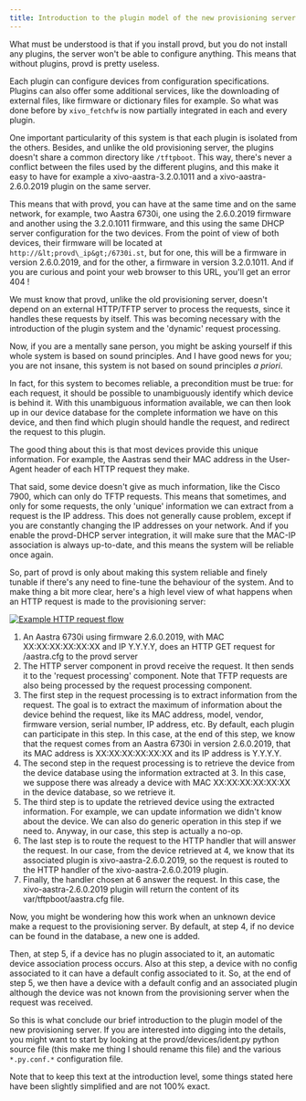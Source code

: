 ```yaml
---
title: Introduction to the plugin model of the new provisioning server
---
```


What must be understood is that if you install provd, but you do not install any plugins, the server
won't be able to configure anything. This means that without plugins, provd is pretty useless.

Each plugin can configure devices from configuration specifications. Plugins can also offer some
additional services, like the downloading of external files, like firmware or dictionary files for
example. So what was done before by `xivo_fetchfw` is now partially integrated in each and every
plugin.

One important particularity of this system is that each plugin is isolated from the others. Besides,
and unlike the old provisioning server, the plugins doesn't share a common directory like
`/tftpboot`. This way, there's never a conflict between the files used by the different plugins, and
this make it easy to have for example a xivo-aastra-3.2.0.1011 and a xivo-aastra-2.6.0.2019 plugin
on the same server.

This means that with provd, you can have at the same time and on the same network, for example, two
Aastra 6730i, one using the 2.6.0.2019 firmware and another using the 3.2.0.1011 firmware, and this
using the same DHCP server configuration for the two devices. From the point of view of both
devices, their firmware will be located at `http://&lt;provd\_ip&gt;/6730i.st`, but for one, this
will be a firmware in version 2.6.0.2019, and for the other, a firmware in version 3.2.0.1011. And
if you are curious and point your web browser to this URL, you'll get an error 404 !

We must know that provd, unlike the old provisioning server, doesn't depend on an external HTTP/TFTP
server to process the requests, since it handles these requests by itself. This was becoming
necessary with the introduction of the plugin system and the 'dynamic' request processing.

Now, if you are a mentally sane person, you might be asking yourself if this whole system is based
on sound principles. And I have good news for you; you are not insane, this system is not based on
sound principles _a priori_.

In fact, for this system to becomes reliable, a precondition must be true: for each request, it
should be possible to unambiguously identify which device is behind it. With this unambiguous
information available, we can then look up in our device database for the complete information we
have on this device, and then find which plugin should handle the request, and redirect the request
to this plugin.

The good thing about this is that most devices provide this unique information. For example, the
Aastras send their MAC address in the User-Agent header of each HTTP request they make.

That said, some device doesn't give as much information, like the Cisco 7900, which can only do TFTP
requests. This means that sometimes, and only for some requests, the only 'unique' information we
can extract from a request is the IP address. This does not generally cause problem, except if you
are constantly changing the IP addresses on your network. And if you enable the provd-DHCP server
integration, it will make sure that the MAC-IP association is always up-to-date, and this means the
system will be reliable once again.

So, part of provd is only about making this system reliable and finely tunable if there's any need
to fine-tune the behaviour of the system. And to make thing a bit more clear, here's a high level
view of what happens when an HTTP request is made to the provisioning server:

[![Example HTTP request
flow](/images/blog/provd/provd-http-request-flow_m.jpg 'Example HTTP request flow, avr. 2011')](/images/blog/provd/provd-http-request-flow.png 'Example HTTP request flow')

1.  An Aastra 6730i using firmware 2.6.0.2019, with MAC XX:XX:XX:XX:XX:XX and IP Y.Y.Y.Y, does an
    HTTP GET request for /aastra.cfg to the provd server
2.  The HTTP server component in provd receive the request. It then sends it to the 'request
    processing' component. Note that TFTP requests are also being processed by the request
    processing component.
3.  The first step in the request processing is to extract information from the request. The goal is
    to extract the maximum of information about the device behind the request, like its MAC address,
    model, vendor, firmware version, serial number, IP address, etc. By default, each plugin can
    participate in this step. In this case, at the end of this step, we know that the request comes
    from an Aastra 6730i in version 2.6.0.2019, that its MAC address is XX:XX:XX:XX:XX:XX and its IP
    address is Y.Y.Y.Y.
4.  The second step in the request processing is to retrieve the device from the device database
    using the information extracted at 3. In this case, we suppose there was already a device with
    MAC XX:XX:XX:XX:XX:XX in the device database, so we retrieve it.
5.  The third step is to update the retrieved device using the extracted information. For example,
    we can update information we didn't know about the device. We can also do generic operation in
    this step if we need to. Anyway, in our case, this step is actually a no-op.
6.  The last step is to route the request to the HTTP handler that will answer the request. In our
    case, from the device retrieved at 4, we know that its associated plugin is
    xivo-aastra-2.6.0.2019, so the request is routed to the HTTP handler of the
    xivo-aastra-2.6.0.2019 plugin.
7.  Finally, the handler chosen at 6 answer the request. In this case, the xivo-aastra-2.6.0.2019
    plugin will return the content of its var/tftpboot/aastra.cfg file.

Now, you might be wondering how this work when an unknown device make a request to the provisioning
server. By default, at step 4, if no device can be found in the database, a new one is added.

Then, at step 5, if a device has no plugin associated to it, an automatic device association process
occurs. Also at this step, a device with no config associated to it can have a default config
associated to it. So, at the end of step 5, we then have a device with a default config and an
associated plugin although the device was not known from the provisioning server when the request
was received.

So this is what conclude our brief introduction to the plugin model of the new provisioning server.
If you are interested into digging into the details, you might want to start by looking at the
provd/devices/ident.py python source file (this make me thing I should rename this file) and the
various `*.py.conf.*` configuration file.

Note that to keep this text at the introduction level, some things stated here have been slightly
simplified and are not 100% exact.
